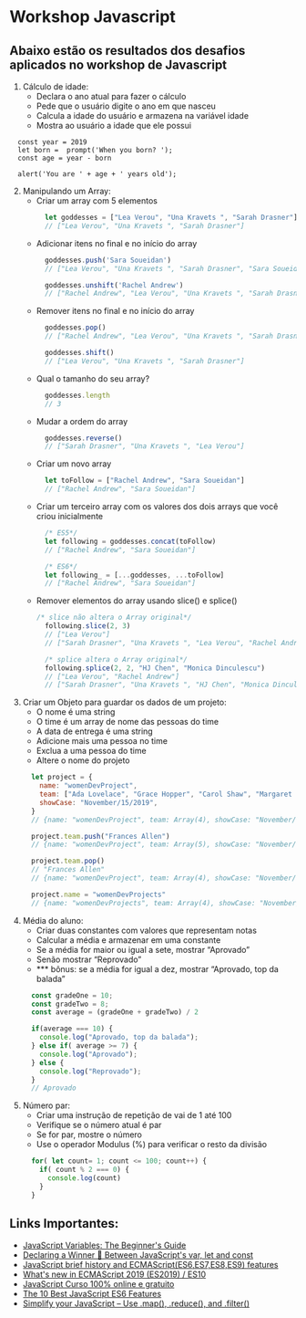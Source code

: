 # Workshop Javascript

## Abaixo estão os resultados dos desafios aplicados no workshop de Javascript

1. Cálculo de idade:
   - Declara o ano atual para fazer o cálculo
   - Pede que o usuário digite o ano em que nasceu
   - Calcula a idade do usuário e armazena na variável idade
   - Mostra ao usuário a idade que ele possui
  ```JS
    const year = 2019
    let born =  prompt('When you born? ');
    const age = year - born

    alert('You are ' + age + ' years old');
  ```
2. Manipulando um Array:
   - Criar um array com 5 elementos
      ```js
        let goddesses = ["Lea Verou", "Una Kravets ", "Sarah Drasner"]
        // ["Lea Verou", "Una Kravets ", "Sarah Drasner"]
      ```
   - Adicionar itens no final e no início do array
      ```js
        goddesses.push('Sara Soueidan')
        // ["Lea Verou", "Una Kravets ", "Sarah Drasner", "Sara Soueidan"]

        goddesses.unshift('Rachel Andrew')
        // ["Rachel Andrew", "Lea Verou", "Una Kravets ", "Sarah Drasner", "Sara Soueidan"]
      ```
   - Remover itens no final e no início do array 
      ```js
        goddesses.pop()
        // ["Rachel Andrew", "Lea Verou", "Una Kravets ", "Sarah Drasner"]

        goddesses.shift()
        // ["Lea Verou", "Una Kravets ", "Sarah Drasner"]
      ```
   - Qual o tamanho do seu array?
      ```js
        goddesses.length
        // 3
      ```
   - Mudar a ordem do array
      ```js
        goddesses.reverse()
        // ["Sarah Drasner", "Una Kravets ", "Lea Verou"]
      ```
   - Criar um novo array
      ```js
        let toFollow = ["Rachel Andrew", "Sara Soueidan"]
        // ["Rachel Andrew", "Sara Soueidan"]
      ```
   - Criar um terceiro array com os valores dos dois arrays que você criou inicialmente
      ```js
        /* ES5*/
        let following = goddesses.concat(toFollow)
        // ["Rachel Andrew", "Sara Soueidan"]

        /* ES6*/
        let following_ = [...goddesses, ...toFollow]
        // ["Rachel Andrew", "Sara Soueidan"]
      ```
   - Remover elementos do array usando slice() e splice()
      ```js
      /* slice não altera o Array original*/
        following.slice(2, 3) 
        // ["Lea Verou"]
        // ["Sarah Drasner", "Una Kravets ", "Lea Verou", "Rachel Andrew", "Sara Soueidan"]

        /* splice altera o Array original*/
        following.splice(2, 2, "HJ Chen", "Monica Dinculescu")
        // ["Lea Verou", "Rachel Andrew"]
        // ["Sarah Drasner", "Una Kravets ", "HJ Chen", "Monica Dinculescu", "Sara Soueidan"]
      ```
3. Criar um Objeto para guardar os dados de um projeto:
    - O nome é uma string
    - O time é um array de nome das pessoas do time
    - A data de entrega é uma string
    - Adicione mais uma pessoa no time
    - Exclua a uma pessoa do time
    - Altere o nome do projeto
    ```js
      let project = {
        name: "womenDevProject",
        team: ["Ada Lovelace", "Grace Hopper", "Carol Shaw", "Margaret Hamilton"],
        showCase: "November/15/2019",
      }
      // {name: "womenDevProject", team: Array(4), showCase: "November/15/2019"}

      project.team.push("Frances Allen")
      // {name: "womenDevProject", team: Array(5), showCase: "November/15/2019"}

      project.team.pop()
      // "Frances Allen"
      // {name: "womenDevProject", team: Array(4), showCase: "November/15/2019"}

      project.name = "womenDevProjects"
      // {name: "womenDevProjects", team: Array(4), showCase: "November/15/2019"}
    ```
4. Média do aluno: 
    - Criar duas constantes com valores que representam notas
    - Calcular a média e armazenar em uma constante
    - Se a média for maior ou igual a sete, mostrar “Aprovado”
    - Senão mostrar “Reprovado”
    - *** bônus: se  a média for igual a dez, mostrar “Aprovado, top da balada”
    ```js
      const gradeOne = 10;
      const gradeTwo = 8;
      const average = (gradeOne + gradeTwo) / 2

      if(average === 10) {
        console.log("Aprovado, top da balada");
      } else if( average >= 7) {
        console.log("Aprovado"); 
      } else {
        console.log("Reprovado");
      }
      // Aprovado
    ```
5. Número par: 
    - Criar uma instrução de repetição de vai de 1 até 100
    - Verifique se o número atual é par
    - Se for par, mostre o número
    - Use o operador Modulus (%) para verificar o resto da divisão
    ```js
      for( let count= 1; count <= 100; count++) {
        if( count % 2 === 0) {
          console.log(count)
        }
      }
    ``` 


## Links Importantes:
- [JavaScript Variables: The Beginner's Guide](https://dev.to/howtocodejs/javascript-variables-the-beginners-guide-5eid)
- [Declaring a Winner 🥇 Between JavaScript's var, let and const](https://love2dev.com/blog/javaScript-var-let-const/)
- [JavaScript brief history and ECMAScript(ES6,ES7,ES8,ES9) features](https://medium.com/@madasamy/javascript-brief-history-and-ecmascript-es6-es7-es8-features-673973394df4)
- [What's new in ECMAScript 2019 (ES2019) / ES10](https://alligator.io/js/es2019/)
- [JavaScript Curso 100% online e gratuito](https://rocketseat.com.br/starter/curso-gratuito-javascript)
- [The 10 Best JavaScript ES6 Features](https://www.lifewire.com/best-javascript-es6-features-4579821)
- [Simplify your JavaScript – Use .map(), .reduce(), and .filter()](https://medium.com/poka-techblog/simplify-your-javascript-use-map-reduce-and-filter-bd02c593cc2d)
